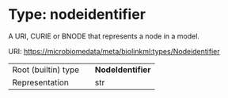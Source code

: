 
# Type: nodeidentifier


A URI, CURIE or BNODE that represents a node in a model.

URI: [https://microbiomedata/meta/biolinkml:types/Nodeidentifier](https://microbiomedata/meta/biolinkml:types/Nodeidentifier)

|  |  |  |
| --- | --- | --- |
| Root (builtin) type | | **NodeIdentifier** |
| Representation | | str |

